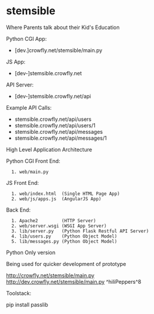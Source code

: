 # stemsible

Where Parents talk about their Kid's Education


Python CGI App:

   - [dev.]crowfly.net/stemsible/main.py

JS App:

   - [dev-]stemsible.crowfly.net

API Server:

   - [dev-]stemsible.crowfly.net/api

   Example API Calls:

   - stemsible.crowfly.net/api/users
   - stemsible.crowfly.net/api/users/1
   - stemsible.crowfly.net/api/messages
   - stemsible.crowfly.net/api/messages/1


High Level Application Architecture

   Python CGI Front End:

      1. web/main.py

   JS Front End:

      1. web/index.html  (Single HTML Page App)
      2. web/js/apps.js  (AngularJS App)

   Back End:

      1. Apache2         (HTTP Server)
      2. web/server.wsgi (WSGI App Server)
      3. lib/server.py   (Python Flask Restful API Server)
      4. lib/users.py    (Python Object Model)
      5. lib/messages.py (Python Object Model)

Python Only version

   Being used for quicker development of prototype

   http://crowfly.net/stemsible/main.py
   http://dev.crowfly.net/stemsible/main.py
   ^hiliPeppers^8

Toolstack:

   pip install passlib
